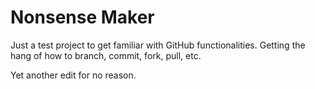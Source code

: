 # Nonsense Maker
Just a test project to get familiar with GitHub functionalities. Getting the hang of how to branch, commit, fork, pull, etc.

Yet another edit for no reason.
